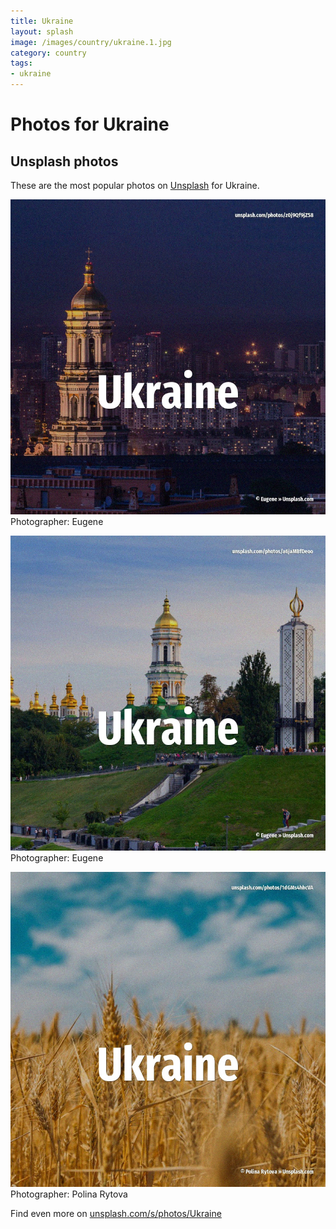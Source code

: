```yaml
---
title: Ukraine
layout: splash
image: /images/country/ukraine.1.jpg
category: country
tags:
- ukraine
---
```

# Photos for Ukraine
 
## Unsplash photos
These are the most popular photos on [Unsplash](https://unsplash.com) for Ukraine.
 
![Ukraine](/images/country/ukraine.1.jpg)
Photographer:  Eugene
 
![Ukraine](/images/country/ukraine.2.jpg)
Photographer:  Eugene
 
![Ukraine](/images/country/ukraine.3.jpg)
Photographer:  Polina Rytova
 
Find even more on [unsplash.com/s/photos/Ukraine](https://unsplash.com/s/photos/Ukraine)
 
